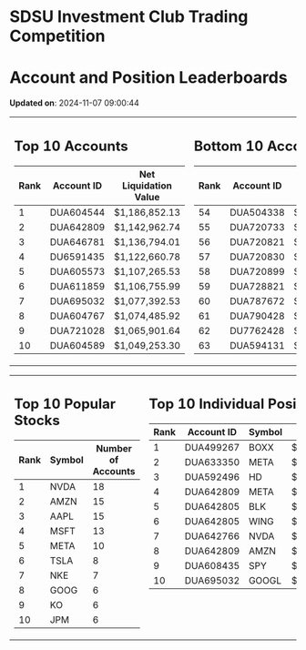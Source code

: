 # SDSU Investment Club Trading Competition 
 # Account and Position Leaderboards

**Updated on**: 2024-11-07 09:00:44

<table><tr><td valign="top">

## Top 10 Accounts
| Rank | Account ID | Net Liquidation Value |
|------|------------|-----------------------|
| 1 | DUA604544 | $1,186,852.13 |
| 2 | DUA642809 | $1,142,962.74 |
| 3 | DUA646781 | $1,136,794.01 |
| 4 | DU6591435 | $1,122,660.78 |
| 5 | DUA605573 | $1,107,265.53 |
| 6 | DUA611859 | $1,106,755.99 |
| 7 | DUA695032 | $1,077,392.53 |
| 8 | DUA604767 | $1,074,485.92 |
| 9 | DUA721028 | $1,065,901.64 |
| 10 | DUA604589 | $1,049,253.30 |

</td><td valign="top">

## Bottom 10 Accounts
| Rank | Account ID | Net Liquidation Value |
|------|------------|-----------------------|
| 54 | DUA504338 | $1,005,755.24 |
| 55 | DUA720733 | $1,005,602.31 |
| 56 | DUA720821 | $1,005,602.31 |
| 57 | DUA720830 | $1,005,602.31 |
| 58 | DUA720899 | $1,005,602.31 |
| 59 | DUA728821 | $1,005,243.70 |
| 60 | DUA787672 | $1,004,406.74 |
| 61 | DUA790428 | $1,004,406.74 |
| 62 | DU7762428 | $995,040.01 |
| 63 | DUA594131 | $990,998.87 |

</td></tr></table>

<table><tr><td valign="top">

## Top 10 Popular Stocks
| Rank | Symbol | Number of Accounts |
|------|--------|--------------------|
| 1 | NVDA | 18 |
| 2 | AMZN | 15 |
| 3 | AAPL | 15 |
| 4 | MSFT | 13 |
| 5 | META | 10 |
| 6 | TSLA | 8 |
| 7 | NKE | 7 |
| 8 | GOOG | 6 |
| 9 | KO | 6 |
| 10 | JPM | 6 |

</td><td valign="top">

## Top 10 Individual Positions
| Rank | Account ID | Symbol | Cost | Total Value |
|------|------------|--------|-----------|-------------|
| 1 | DUA499267 | BOXX | $599,207.78 | $599,207.78 |
| 2 | DUA633350 | META | $398,315.53 | $398,315.53 |
| 3 | DUA592496 | HD | $218,226.53 | $218,226.53 |
| 4 | DUA642809 | META | $198,529.77 | $198,529.77 |
| 5 | DUA642805 | BLK | $198,481.01 | $198,481.01 |
| 6 | DUA642805 | WING | $198,339.03 | $198,339.03 |
| 7 | DUA642766 | NVDA | $195,171.67 | $195,171.67 |
| 8 | DUA642809 | AMZN | $184,214.68 | $184,214.68 |
| 9 | DUA608435 | SPY | $171,717.02 | $171,717.02 |
| 10 | DUA695032 | GOOGL | $170,066.26 | $170,066.26 |

</td></tr></table>
